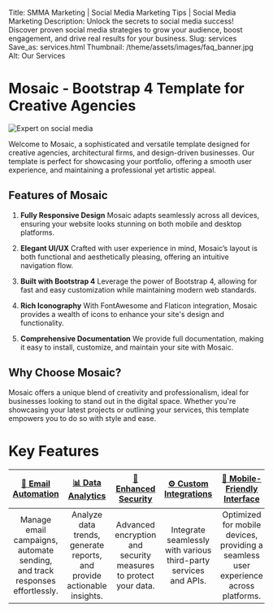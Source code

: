 Title: SMMA Marketing | Social Media Marketing Tips | Social Media Marketing
Description: Unlock the secrets to social media success! Discover proven social media strategies to grow your audience, boost engagement, and drive real results for your business.
Slug: services
Save_as: services.html
Thumbnail: /theme/assets/images/faq_banner.jpg
Alt: Our Services



# Mosaic - Bootstrap 4 Template for Creative Agencies

![Expert on social media](/theme/assets/images/contents/post/blog_1_pic_1.jpg)

Welcome to Mosaic, a sophisticated and versatile template designed for creative agencies, architectural firms, and design-driven businesses. Our template is perfect for showcasing your portfolio, offering a smooth user experience, and maintaining a professional yet artistic appeal.

## Features of Mosaic

1. **Fully Responsive Design**
   Mosaic adapts seamlessly across all devices, ensuring your website looks stunning on both mobile and desktop platforms.

2. **Elegant UI/UX**
   Crafted with user experience in mind, Mosaic’s layout is both functional and aesthetically pleasing, offering an intuitive navigation flow.

3. **Built with Bootstrap 4**
   Leverage the power of Bootstrap 4, allowing for fast and easy customization while maintaining modern web standards.

4. **Rich Iconography**
   With FontAwesome and Flaticon integration, Mosaic provides a wealth of icons to enhance your site's design and functionality.

5. **Comprehensive Documentation**
   We provide full documentation, making it easy to install, customize, and maintain your site with Mosaic.

## Why Choose Mosaic?

Mosaic offers a unique blend of creativity and professionalism, ideal for businesses looking to stand out in the digital space. Whether you're showcasing your latest projects or outlining your services, this template empowers you to do so with style and ease.



# Key Features

| [📧 Email Automation](#) | [📊 Data Analytics](#) | [🔐 Enhanced Security](#) | [⚙️ Custom Integrations](#) | [📱 Mobile-Friendly Interface](#) | [🖥️ Easy-to-Use Dashboard](#) |
|:-------------------------:|:----------------------:|:--------------------------:|:---------------------------:|:---------------------------------:|:-------------------------------:|
| Manage email campaigns, automate sending, and track responses effortlessly. | Analyze data trends, generate reports, and provide actionable insights. | Advanced encryption and security measures to protect your data. | Integrate seamlessly with various third-party services and APIs. | Optimized for mobile devices, providing a seamless user experience across platforms. | A user-friendly control panel for quick access and configuration of tools. |
